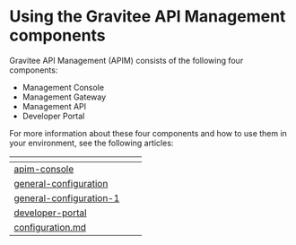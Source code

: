 # Using the Gravitee API Management components

Gravitee API Management (APIM) consists of the following four components:&#x20;

* Management Console&#x20;
* Management Gateway&#x20;
* Management API&#x20;
* Developer Portal&#x20;

For more information about these four components and how to use them in your environment, see the following articles:&#x20;



<table data-view="cards"><thead><tr><th data-type="content-ref"></th><th></th><th></th></tr></thead><tbody><tr><td><a href="apim-console/">apim-console</a></td><td></td><td></td></tr><tr><td><a href="general-configuration/">general-configuration</a></td><td></td><td></td></tr><tr><td><a href="general-configuration-1/">general-configuration-1</a></td><td></td><td></td></tr><tr><td><a href="developer-portal/">developer-portal</a></td><td></td><td></td></tr><tr><td><a href="configuration.md">configuration.md</a></td><td></td><td></td></tr></tbody></table>
